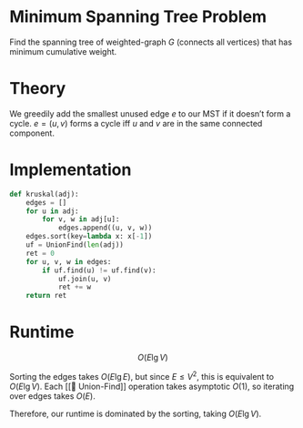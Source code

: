 # Minimum Spanning Tree Problem
Find the spanning tree of weighted-graph $G$ (connects all vertices) that has minimum cumulative weight.

# Theory
We greedily add the smallest unused edge $e$ to our MST if it doesn’t form a cycle. $e = (u, v)$ forms a cycle iff $u$ and $v$ are in the same connected component.

# Implementation
```python
def kruskal(adj):
	edges = []
	for u in adj:
		for v, w in adj[u]:
			edges.append((u, v, w))
	edges.sort(key=lambda x: x[-1])
	uf = UnionFind(len(adj))
	ret = 0
	for u, v, w in edges:
		if uf.find(u) != uf.find(v):
			uf.join(u, v)
			ret += w
	return ret
```

# Runtime
$$ O(E\lg V) $$

Sorting the edges takes $O(E \lg E)$, but since $E \leq V^2$, this is equivalent to $O(E \lg V)$. Each [[🗼 Union-Find]] operation takes asymptotic $O(1)$, so iterating over edges takes $O(E)$.

Therefore, our runtime is dominated by the sorting, taking $O(E \lg V)$.